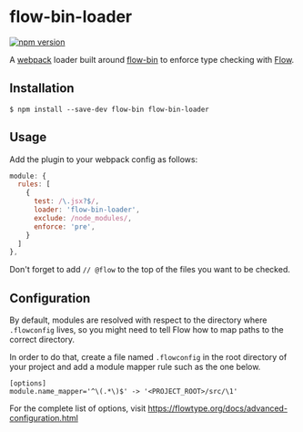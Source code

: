 # flow-bin-loader

[![npm version](https://badge.fury.io/js/flow-bin-loader.svg)](http://badge.fury.io/js/flow-bin-loader)

A [webpack](https://webpack.github.io/) loader built around
[flow-bin](https://www.npmjs.com/package/flow-bin)
to enforce type checking with [Flow](https://flowtype.org/).

## Installation

```{.sh}
$ npm install --save-dev flow-bin flow-bin-loader
```

## Usage

Add the plugin to your webpack config as follows:

```javascript
module: {
  rules: [
    {
      test: /\.jsx?$/,
      loader: 'flow-bin-loader',
      exclude: /node_modules/,
      enforce: 'pre',
    }
  ]
},
```

Don't forget to add `// @flow` to the top of the files you want to be checked.

## Configuration

By default, modules are resolved with respect to the directory where
`.flowconfig` lives, so you might need to tell Flow how to map paths to the
correct directory.

In order to do that, create a file named `.flowconfig` in the root directory
of your project and add a module mapper rule such as the one below.

```
[options]
module.name_mapper='^\(.*\)$' -> '<PROJECT_ROOT>/src/\1'
```

For the complete list of options, visit
https://flowtype.org/docs/advanced-configuration.html
